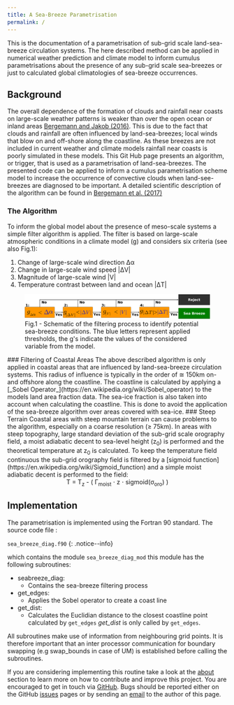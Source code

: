 ```yaml
---
title: A Sea-Breeze Parametrisation
permalink: /
---
```

This is the documentation of a parametrisation of sub-grid scale land-sea-breeze
circulation systems. The here described method can be applied in numerical
weather prediction and climate model to inform cumulus parametrisations about
the presence of any sub-grid scale sea-breezes or just to calculated global
climatologies of sea-breeze occurrences.
## Background
The overall dependence of the formation of clouds and rainfall near coasts on large-scale weather patterns is weaker than over the open ocean or inland areas
    [Bergemann and Jakob (2016)](https://arxiv.org/abs/1603.02392v1).
    This is due to the fact that clouds and rainfall are often influenced by land-sea-breezes;
    local winds that blow on and off-shore along the coastline. As these breezes
    are not included in current weather and climate models rainfall near coasts
    is poorly simulated in these models. This Git Hub page presents an algorithm,
    or trigger, that is used as a parametrisation of land-sea-breezes.
    The presented code can be applied to inform a cumulus parametrisation scheme
    model to increase the occurrence of convective clouds when land-see-breezes
    are diagnosed to be important. A detailed scientific description of the
    algorithm can be found in [Bergemann et al. (2017)](http://onlinelibrary.wiley.com/doi/10.1002/2017MS001048/full)


### The Algorithm
<p>To inform the global model about the presence of meso-scale systems
a simple filter algorithm is applied. The filter is based on large-scale
atmospheric conditions in a climate model (g) and considers six criteria (see also Fig.1):
<ol><li>Change of large-scale wind direction &Delta;&alpha;</li>
<li>Change in large-scale wind speed |&Delta;V|</li>
<li>Magnitude of large-scale wind |V|</li>
<li>Temperature contrast between land and ocean |&Delta;T|</li></ol></p>
<figure>
<img src="assets/images/Seabreeze_detect.png">
<figcaption>Fig.1 - Schematic of the filtering process to identify potential sea-breeze conditions.
The blue letters represent applied thresholds, the g's indicate the values of the considered variable from the model.
</figcaption>
</figure>
### Filtering of Coastal Areas
The above described algorithm is only applied in coastal areas that are
influenced by land-sea-breeze circulation systems. This radius of influence
is typically in the order of &cong; 150km on- and offshore along the coastline.
The coastline is calculated by applying a [_Sobel Operator_](https://en.wikipedia.org/wiki/Sobel_operator)
to the models land area fraction data. The sea-ice
fraction is also taken into account when calculating the coastline.
This is done to avoid the application of the sea-breeze algorithm over areas
covered with sea-ice.
### Steep Terrain
Coastal areas with steep mountain terrain can cause problems to the algorithm,
especially on a coarse resolution (&ge; 75km). In areas with steep topography,
large standard deviation of the sub-grid scale orography field, a moist adiabatic
decent to sea-level height (z<sub>0</sub>) is performed and the theoretical
temperature at z<sub>0</sub> is calculated. To keep the temperature field
continuous the sub-grid orography field is filtered by a [sigmoid function](https://en.wikipedia.org/wiki/Sigmoid_function) and a simple moist adiabatic
decent is performed to the field:

<center>T = T<sub>z</sub> - ( &Gamma;<sub>moist</sub> &sdot; z &sdot; sigmoid(&sigma;<sub>oro</sub>) )</center>

## Implementation
The parametrisation is implemented using the Fortran 90 standard. The source code file :

```sea_breeze_diag.f90```
{: .notice--info}

which contains the module ```sea_breeze_diag_mod``` this module has the following subroutines:
* seabreeze_diag:
  - Contains the sea-breeze filtering process
* get_edges:
  - Applies the Sobel operator to create a coast line
* get_dist:
  - Calculates the Euclidian distance to the closest coastline point calculated by ```get_edges```
*get_dist* is only called by ```get_edges```.

All subroutines make use of information from neighbouring grid points. It is therefore important
that an inter processor communication for boundary swapping (e.g swap_bounds in case of UM) is
established before calling the subroutines.

If you are considering implementing this routine take a look at the  [about](/zz_about)
section to learn more on how to contribute and improve this project. You are encouraged
to get in touch via [GitHub](https://github.com/antarcticrainforest/seabreeze_param).
Bugs should be reported either on the GitHub [issues](https://github.com/antarcticrainforest/seabreeze_param/issues)
pages or by sending an [email](mailto:martin.bergemann@monash.edu) to the author of this page.

